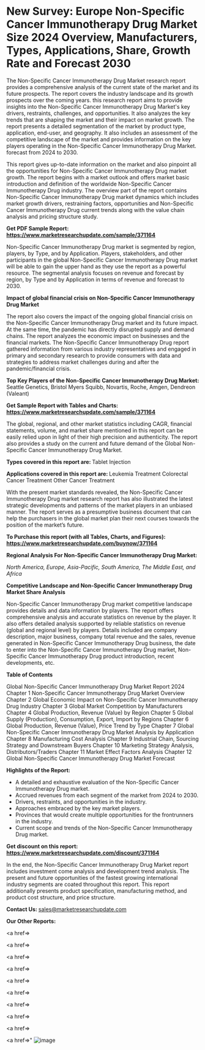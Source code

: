 # New Survey: Europe Non-Specific Cancer Immunotherapy Drug Market Size 2024 Overview, Manufacturers, Types, Applications, Share, Growth Rate and Forecast 2030

The Non-Specific Cancer Immunotherapy Drug Market research report provides a comprehensive analysis of the current state of the market and its future prospects. The report covers the industry landscape and its growth prospects over the coming years. this research report aims to provide insights into the Non-Specific Cancer Immunotherapy Drug Market's key drivers, restraints, challenges, and opportunities. It also analyzes the key trends that are shaping the market and their impact on market growth. The report presents a detailed segmentation of the market by product type, application, end-user, and geography. It also includes an assessment of the competitive landscape of the market and provides information on the key players operating in the Non-Specific Cancer Immunotherapy Drug Market. forecast from 2024 to 2030.

This report gives up-to-date information on the market and also pinpoint all the opportunities for Non-Specific Cancer Immunotherapy Drug market growth. The report begins with a market outlook and offers market basic introduction and definition of the worldwide Non-Specific Cancer Immunotherapy Drug industry. The overview part of the report contains Non-Specific Cancer Immunotherapy Drug market dynamics which includes market growth drivers, restraining factors, opportunities and Non-Specific Cancer Immunotherapy Drug current trends along with the value chain analysis and pricing structure study.

<strong><b>Get PDF Sample Report: <a href=https://www.marketresearchupdate.com/sample/371164>https://www.marketresearchupdate.com/sample/371164</a></b></strong>

Non-Specific Cancer Immunotherapy Drug market is segmented by region, players, by Type, and by Application. Players, stakeholders, and other participants in the global Non-Specific Cancer Immunotherapy Drug market will be able to gain the upper hand as they use the report as a powerful resource. The segmental analysis focuses on revenue and forecast by region, by Type and by Application in terms of revenue and forecast to 2030.

<strong><b>Impact of global financial crisis on Non-Specific Cancer Immunotherapy Drug Market</b></strong>

The report also covers the impact of the ongoing global financial crisis on the Non-Specific Cancer Immunotherapy Drug market and its future impact. At the same time, the pandemic has directly disrupted supply and demand chains. The report analyzes the economic impact on businesses and the financial markets. The Non-Specific Cancer Immunotherapy Drug report gathered information from various industry representatives and engaged in primary and secondary research to provide consumers with data and strategies to address market challenges during and after the pandemic/financial crisis.

<strong><b>Top Key Players of the Non-Specific Cancer Immunotherapy Drug Market:
</b></strong>Seattle Genetics, Bristol Myers Squibb, Novartis, Roche, Amgen, Dendreon (Valeant)<strong><b>
</b></strong>

<strong><b>Get Sample Report with Tables and Charts: <a href=https://www.marketresearchupdate.com/sample/371164>https://www.marketresearchupdate.com/sample/371164</a></b></strong>

The global, regional, and other market statistics including CAGR, financial statements, volume, and market share mentioned in this report can be easily relied upon in light of their high precision and authenticity. The report also provides a study on the current and future demand of the Global Non-Specific Cancer Immunotherapy Drug Market.

<strong><b>Types covered in this report are:
</b></strong>Tablet
Injection<strong><b>
</b></strong>

<strong><b>Applications covered in this report are:
</b></strong>Leukemia Treatment
Colorectal Cancer Treatment
Other Cancer Treatment<strong><b>
</b></strong>

With the present market standards revealed, the Non-Specific Cancer Immunotherapy Drug market research report has also illustrated the latest strategic developments and patterns of the market players in an unbiased manner. The report serves as a presumptive business document that can help the purchasers in the global market plan their next courses towards the position of the market’s future.

<strong><b>To Purchase this report (with all Tables, Charts, and Figures): <a href=https://www.marketresearchupdate.com/buynow/371164>https://www.marketresearchupdate.com/buynow/371164</a></b></strong>

<strong><b>Regional Analysis For Non-Specific Cancer Immunotherapy Drug Market:</b></strong>

<em><i>North America, Europe, Asia-Pacific, South America, The Middle East, and Africa</i></em>

<strong><b>Competitive Landscape and Non-Specific Cancer Immunotherapy Drug Market Share Analysis</b></strong>

Non-Specific Cancer Immunotherapy Drug market competitive landscape provides details and data information by players. The report offers comprehensive analysis and accurate statistics on revenue by the player. It also offers detailed analysis supported by reliable statistics on revenue (global and regional level) by players. Details included are company description, major business, company total revenue and the sales, revenue generated in Non-Specific Cancer Immunotherapy Drug business, the date to enter into the Non-Specific Cancer Immunotherapy Drug market, Non-Specific Cancer Immunotherapy Drug product introduction, recent developments, etc.

<strong><b>Table of Contents</b></strong>

Global Non-Specific Cancer Immunotherapy Drug Market Report 2024
Chapter 1 Non-Specific Cancer Immunotherapy Drug Market Overview
Chapter 2 Global Economic Impact on Non-Specific Cancer Immunotherapy Drug Industry
Chapter 3 Global Market Competition by Manufacturers
Chapter 4 Global Production, Revenue (Value) by Region
Chapter 5 Global Supply (Production), Consumption, Export, Import by Regions
Chapter 6 Global Production, Revenue (Value), Price Trend by Type
Chapter 7 Global Non-Specific Cancer Immunotherapy Drug Market Analysis by Application
Chapter 8 Manufacturing Cost Analysis
Chapter 9 Industrial Chain, Sourcing Strategy and Downstream Buyers
Chapter 10 Marketing Strategy Analysis, Distributors/Traders
Chapter 11 Market Effect Factors Analysis
Chapter 12 Global Non-Specific Cancer Immunotherapy Drug Market Forecast

<strong><b>Highlights of the Report:</b></strong>

- A detailed and exhaustive evaluation of the Non-Specific Cancer Immunotherapy Drug market.
- Accrued revenues from each segment of the market from 2024 to 2030.
- Drivers, restraints, and opportunities in the industry.
- Approaches embraced by the key market players.
- Provinces that would create multiple opportunities for the frontrunners in the industry.
- Current scope and trends of the Non-Specific Cancer Immunotherapy Drug market.

<strong><b>Get discount on this report: <a href=https://www.marketresearchupdate.com/discount/371164>https://www.marketresearchupdate.com/discount/371164</a></b></strong>

In the end, the Non-Specific Cancer Immunotherapy Drug Market report includes investment come analysis and development trend analysis. The present and future opportunities of the fastest growing international industry segments are coated throughout this report. This report additionally presents product specification, manufacturing method, and product cost structure, and price structure.

<strong><b>Contact Us:
</b></strong>sales@marketresearchupdate.com

<strong>Our Other Reports:</strong>

<a href=></a>

<a href=></a>

<a href=></a>

<a href=></a>

<a href=></a>

<a href=></a>

<a href=></a>

<a href=></a>

<a href=></a>

<a href=></a>"
![image](https://github.com/Gayatrikarjule/Market-Analysis-360/assets/97346546/cd85baba-d060-4fca-a6a8-99d94fc39158)
